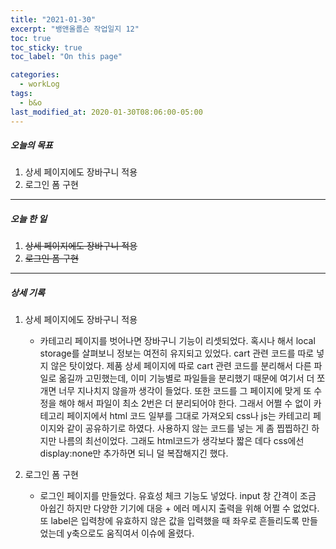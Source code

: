 ```yaml
---
title: "2021-01-30"
excerpt: "뱅앤올룹슨 작업일지 12"
toc: true
toc_sticky: true
toc_label: "On this page"

categories:
  - workLog
tags:
  - b&o
last_modified_at: 2020-01-30T08:06:00-05:00
---
```


##### 오늘의 목표

1. 상세 페이지에도 장바구니 적용
2. 로그인 폼 구현

---

##### 오늘 한 일

1. ~~상세 페이지에도 장바구니 적용~~
2. ~~로그인 폼 구현~~

---

##### 상세 기록

1.  상세 페이지에도 장바구니 적용

    - 카테고리 페이지를 벗어나면 장바구니 기능이 리셋되었다. 혹시나 해서 local storage를 살펴보니 정보는 여전히 유지되고 있었다. cart 관련 코드를 따로 넣지 않은 탓이었다. 제품 상세 페이지에 따로 cart 관련 코드를 분리해서 다른 파일로 옮길까 고민했는데, 이미 기능별로 파일들을 분리했기 때문에 여기서 더 쪼개면 너무 지나치지 않을까 생각이 들었다. 또한 코드를 그 페이지에 맞게 또 수정을 해야 해서 파일이 최소 2번은 더 분리되어야 한다. 그래서 어쩔 수 없이 카테고리 페이지에서 html 코드 일부를 그대로 가져오되 css나 js는 카테고리 페이지와 같이 공유하기로 하였다. 사용하지 않는 코드를 넣는 게 좀 찝찝하긴 하지만 나름의 최선이었다. 그래도 html코드가 생각보다 짧은 데다 css에선 display:none만 추가하면 되니 덜 복잡해지긴 했다.
      <br>

2.  로그인 폼 구현

    - 로그인 페이지를 만들었다. 유효성 체크 기능도 넣었다. input 창 간격이 조금 아쉽긴 하지만 다양한 기기에 대응 + 에러 메시지 출력을 위해 어쩔 수 없었다. 또 label은 입력창에 유효하지 않은 값을 입력했을 때 좌우로 흔들리도록 만들었는데 y축으로도 움직여서 이슈에 올렸다.
